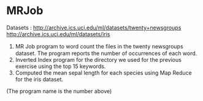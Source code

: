 # MRJob

Datasets : 
http://archive.ics.uci.edu/ml/datasets/twenty+newsgroups
http://archive.ics.uci.edu/ml/datasets/iris 

1) MR Job program to word count the ﬁles in the twenty newsgroups dataset. The program reports the number of occurrences of each word. 
2) Inverted Index program for the directory we used for the previous exercise using the top 15 keywords.
3) Computed the mean sepal length for each species using Map Reduce for the iris dataset.

(The program name is the number above)
